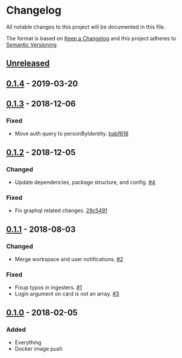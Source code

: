 # Changelog

All notable changes to this project will be documented in this file.

The format is based on [Keep a Changelog](http://keepachangelog.com/)
and this project adheres to [Semantic Versioning](http://semver.org/).

## [Unreleased](https://github.com/atomist/automation-client-sidecar-ts/compare/0.1.4...HEAD)

## [0.1.4](https://github.com/atomist/automation-client-sidecar-ts/compare/0.1.3...0.1.4) - 2019-03-20

## [0.1.3](https://github.com/atomist/automation-client-sidecar-ts/compare/0.1.2...0.1.3) - 2018-12-06

### Fixed

-   Move auth query to personByIdentity. [babf618](https://github.com/atomist/card-automation/commit/babf61821feff4e37c47f4afd1253983a583523e)

## [0.1.2](https://github.com/atomist/automation-client-sidecar-ts/compare/0.1.1...0.1.2) - 2018-12-05

### Changed

-   Update dependencies, package structure, and config. [#4](https://github.com/atomist/card-automation/issues/4)

### Fixed

-   Fix graphql related changes. [29c5491](https://github.com/atomist/card-automation/commit/29c54913bdee6d771f46c337272ad82d08cd0fc4)

## [0.1.1](https://github.com/atomist/automation-client-sidecar-ts/compare/0.1.0...0.1.1) - 2018-08-03

### Changed

-   Merge workspace and user notifications. [#2](https://github.com/atomist/card-automation/issues/2)

### Fixed

-   Fixup typos in ingesters. [#1](https://github.com/atomist/card-automation/issues/1)
-   Login argument on card is not an array. [#3](https://github.com/atomist/card-automation/issues/3)

## [0.1.0](https://github.com/atomist/automation-client-sidecar-ts/tree/0.1.0) - 2018-02-05

### Added

-   Everything
-   Docker image push
